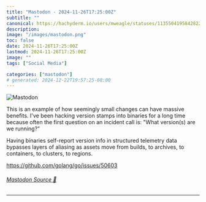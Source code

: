 ```yaml
---
title: "Mastodon - 2024-11-26T17:25:00Z"
subtitle: ""
canonical: https://hachyderm.io/users/mweagle/statuses/113550419584282232
description:
image: "/images/mastodon.png"
toc: false
date: 2024-11-26T17:25:00Z
lastmod: 2024-11-26T17:25:00Z
image: ""
tags: ["Social Media"]

categories: ["mastodon"]
# generated: 2024-12-22T19:57:25-08:00
---
```

![Mastodon](/images/mastodon.png)

<p>This is an example of how seemingly small changes can have massive benefits. I&#39;ve been hacking version stamps into binaries for a long time because often the first question on an incident call is: &quot;What version(s) are we running?” </p><p>Having binaries self-report version info in structured telemetry data bypasses layers of aliasing as assets move from builds, to archives, to containers, to clusters, to regions. </p><p><a href="https://github.com/golang/go/issues/50603" target="_blank" rel="nofollow noopener noreferrer" translate="no"><span class="invisible">https://</span><span class="ellipsis">github.com/golang/go/issues/50</span><span class="invisible">603</span></a></p>


###### [Mastodon Source 🐘](https://hachyderm.io/@mweagle/113550419584282232)

___
